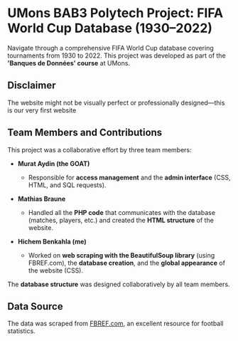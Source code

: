 # UMons BAB3 Polytech Project: FIFA World Cup Database (1930–2022)

Navigate through a comprehensive FIFA World Cup database covering tournaments from 1930 to 2022. This project was developed as part of the **'Banques de Données' course** at UMons.

## Disclaimer
The website might not be visually perfect or professionally designed—this is our very first website

## Team Members and Contributions
This project was a collaborative effort by three team members:

- **Murat Aydin (the GOAT)**  
  - Responsible for **access management** and the **admin interface** (CSS, HTML, and SQL requests).
  
- **Mathias Braune**  
  - Handled all the **PHP code** that communicates with the database (matches, players, etc.) and created the **HTML structure** of the website.

- **Hichem Benkahla (me)**  
  - Worked on **web scraping with the BeautifulSoup library** (using FBREF.com), the **database creation**, and the **global appearance** of the website (CSS).

The **database structure** was designed collaboratively by all team members.

## Data Source
The data was scraped from [FBREF.com](https://fbref.com/en/), an excellent resource for football statistics.
